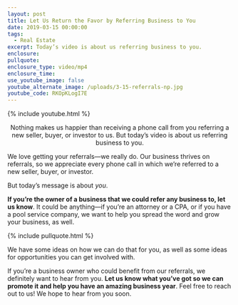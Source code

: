 ```yaml
---
layout: post
title: Let Us Return the Favor by Referring Business to You
date: 2019-03-15 00:00:00
tags:
  - Real Estate
excerpt: Today’s video is about us referring business to you.
enclosure:
pullquote:
enclosure_type: video/mp4
enclosure_time:
use_youtube_image: false
youtube_alternate_image: /uploads/3-15-referrals-np.jpg
youtube_code: RKOpKLogI7E
---
```


{% include youtube.html %}

<center>Nothing makes us happier than receiving a phone call from you referring a new seller, buyer, or investor to us. But today’s video is about us referring business to you.</center>

We love getting your referrals—we really do. Our business thrives on referrals, so we appreciate every phone call in which we’re referred to a new seller, buyer, or investor.

But today’s message is about *you*.

**If you’re the owner of a business that we could refer any business to, let us know**. It could be anything—if you’re an attorney or a CPA, or if you have a pool service company, we want to help you spread the word and grow your business, as well.

{% include pullquote.html %}

We have some ideas on how we can do that for you, as well as some ideas for opportunities you can get involved with.

If you’re a business owner who could benefit from our referrals, we definitely want to hear from you. **Let us know what you’ve got so we can promote it and help you have an amazing business year**. Feel free to reach out to us! We hope to hear from you soon.